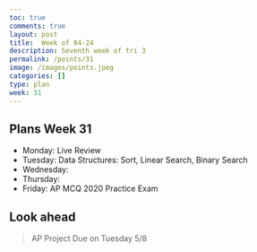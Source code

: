 ```yaml
---
toc: true
comments: true
layout: post
title:  Week of 04-24
description: Seventh week of tri 3
permalink: /points/31
image: /images/points.jpeg
categories: []
type: plan
week: 31
---
```


## Plans Week 31
> 
- Monday: Live Review
- Tuesday: Data Structures: Sort, Linear Search, Binary Search
- Wednesday: 
- Thursday: 
- Friday: AP MCQ 2020 Practice Exam 

## Look ahead
> AP Project Due on Tuesday 5/8